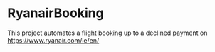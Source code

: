 # RyanairBooking
This project automates a flight booking up to a declined payment on https://www.ryanair.com/ie/en/
